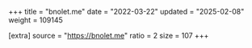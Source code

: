 +++
title = "bnolet.me"
date = "2022-03-22"
updated = "2025-02-08"
weight = 109145

[extra]
source = "https://bnolet.me"
ratio = 2
size = 107
+++
